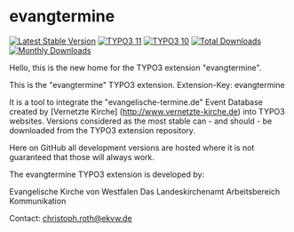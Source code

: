 # evangtermine


[![Latest Stable Version](https://poser.pugx.org/sudhaus7/evangtermine/v/stable.svg)](https://extensions.typo3.org/extension/evangtermine/)
[![TYPO3 11](https://img.shields.io/badge/TYPO3-11-orange.svg)](https://get.typo3.org/version/11)
[![TYPO3 10](https://img.shields.io/badge/TYPO3-10-orange.svg)](https://get.typo3.org/version/10)
[![Total Downloads](https://poser.pugx.org/sudhaus7/evangtermine/d/total.svg)](https://packagist.org/packages/sudhaus7/evangtermine)
[![Monthly Downloads](https://poser.pugx.org/sudhaus7/evangtermine/d/monthly)](https://packagist.org/packages/sudhaus7/evangtermine)


Hello, this is the new home for the TYPO3 extension "evangtermine".

This is the "evangtermine" TYPO3 extension. Extension-Key: evangtermine

It is a tool to integrate the "evangelische-termine.de" Event Database created by [Vernetzte Kirche] (http://www.vernetzte-kirche.de) into TYPO3 websites. Versions considered as the most stable can - and should - be downloaded from the TYPO3 extension repository.

Here on GitHub all development versions are hosted where it is not guaranteed that those
will always work.

The evangtermine TYPO3 extension is developed by:

Evangelische Kirche von Westfalen
Das Landeskirchenamt
Arbeitsbereich Kommunikation

Contact: christoph.roth@ekvw.de

